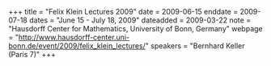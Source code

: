 +++
title = "Felix Klein Lectures 2009"
date = 2009-06-15
enddate = 2009-07-18
dates = "June 15 - July 18, 2009"
dateadded = 2009-03-22
note = "Hausdorff Center for Mathematics, University of Bonn, Germany"
webpage = "http://www.hausdorff-center.uni-bonn.de/event/2009/felix_klein_lectures/"
speakers = "Bernhard Keller (Paris 7)"
+++
